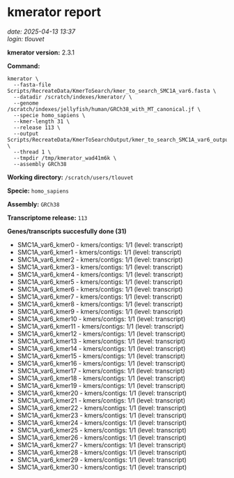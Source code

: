 # kmerator report
*date: 2025-04-13 13:37*  
*login: tlouvet*

**kmerator version:** 2.3.1

**Command:**

```
kmerator \
  --fasta-file Scripts/RecreateData/KmerToSearch/kmer_to_search_SMC1A_var6.fasta \
  --datadir /scratch/indexes/kmerator/ \
  --genome /scratch/indexes/jellyfish/human/GRCh38_with_MT_canonical.jf \
  --specie homo_sapiens \
  --kmer-length 31 \
  --release 113 \
  --output Scripts/RecreateData/KmerToSearchOutput/kmer_to_search_SMC1A_var6_output \
  --thread 1 \
  --tmpdir /tmp/kmerator_wad41m6k \
  --assembly GRCh38
```

**Working directory:** `/scratch/users/tlouvet`

**Specie:** `homo_sapiens`

**Assembly:** `GRCh38`

**Transcriptome release:** `113`

**Genes/transcripts succesfully done (31)**

- SMC1A_var6_kmer0 - kmers/contigs: 1/1 (level: transcript)
- SMC1A_var6_kmer1 - kmers/contigs: 1/1 (level: transcript)
- SMC1A_var6_kmer2 - kmers/contigs: 1/1 (level: transcript)
- SMC1A_var6_kmer3 - kmers/contigs: 1/1 (level: transcript)
- SMC1A_var6_kmer4 - kmers/contigs: 1/1 (level: transcript)
- SMC1A_var6_kmer5 - kmers/contigs: 1/1 (level: transcript)
- SMC1A_var6_kmer6 - kmers/contigs: 1/1 (level: transcript)
- SMC1A_var6_kmer7 - kmers/contigs: 1/1 (level: transcript)
- SMC1A_var6_kmer8 - kmers/contigs: 1/1 (level: transcript)
- SMC1A_var6_kmer9 - kmers/contigs: 1/1 (level: transcript)
- SMC1A_var6_kmer10 - kmers/contigs: 1/1 (level: transcript)
- SMC1A_var6_kmer11 - kmers/contigs: 1/1 (level: transcript)
- SMC1A_var6_kmer12 - kmers/contigs: 1/1 (level: transcript)
- SMC1A_var6_kmer13 - kmers/contigs: 1/1 (level: transcript)
- SMC1A_var6_kmer14 - kmers/contigs: 1/1 (level: transcript)
- SMC1A_var6_kmer15 - kmers/contigs: 1/1 (level: transcript)
- SMC1A_var6_kmer16 - kmers/contigs: 1/1 (level: transcript)
- SMC1A_var6_kmer17 - kmers/contigs: 1/1 (level: transcript)
- SMC1A_var6_kmer18 - kmers/contigs: 1/1 (level: transcript)
- SMC1A_var6_kmer19 - kmers/contigs: 1/1 (level: transcript)
- SMC1A_var6_kmer20 - kmers/contigs: 1/1 (level: transcript)
- SMC1A_var6_kmer21 - kmers/contigs: 1/1 (level: transcript)
- SMC1A_var6_kmer22 - kmers/contigs: 1/1 (level: transcript)
- SMC1A_var6_kmer23 - kmers/contigs: 1/1 (level: transcript)
- SMC1A_var6_kmer24 - kmers/contigs: 1/1 (level: transcript)
- SMC1A_var6_kmer25 - kmers/contigs: 1/1 (level: transcript)
- SMC1A_var6_kmer26 - kmers/contigs: 1/1 (level: transcript)
- SMC1A_var6_kmer27 - kmers/contigs: 1/1 (level: transcript)
- SMC1A_var6_kmer28 - kmers/contigs: 1/1 (level: transcript)
- SMC1A_var6_kmer29 - kmers/contigs: 1/1 (level: transcript)
- SMC1A_var6_kmer30 - kmers/contigs: 1/1 (level: transcript)

